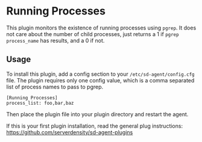 # Running Processes

This plugin monitors the existence of running processes using `pgrep`. It does not care about the number of child processes, just returns a 1 if `pgrep process_name` has results, and a 0 if not.

## Usage

To install this plugin, add a config section to your `/etc/sd-agent/config.cfg` file. The plugin requires only one config value, which is a comma separated list of process names to pass to pgrep.

```
[Running Processes]
process_list: foo,bar,baz
```

Then place the plugin file into your plugin directory and restart the agent.

If this is your first plugin installation, read the general plug instructions: https://github.com/serverdensity/sd-agent-plugins
